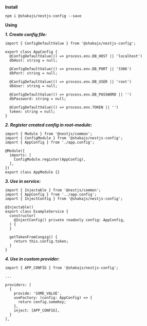 **Install**

```npm i @shakajs/nestjs-config --save```

**Using**

***1. Create config file:***

```
import { ConfigDefaultValue } from '@shakajs/nestjs-config';

export class AppConfig {
  @ConfigDefaultValue(() => process.env.DB_HOST || 'localhost')
  dbHost: string = null;

  @ConfigDefaultValue(() => process.env.DB_PORT || '3306')
  dbPort: string = null;

  @ConfigDefaultValue(() => process.env.DB_USER || 'root')
  dbUser: string = null;
  
  @ConfigDefaultValue(() => process.env.DB_PASSWORD || '')
  dbPassword: string = null;
  
  @ConfigDefaultValue(() => process.env.TOKEN || '')
  token: string = null;
}
```

***2. Register created config in root-module:***

```
import { Module } from '@nestjs/common';
import { ConfigModule } from '@shakajs/nestjs-config';
import { AppConfig } from './app.config';

@Module({
  imports: [
    ConfigModule.register(AppConfig),
  ],
})
export class AppModule {}
```

***3. Use in service:***

```
import { Injectable } from '@nestjs/common';
import { AppConfig } from '../app.config';
import { InjectConfig } from '@shakajs/nestjs-config';

@Injectable()
export class ExampleService {
  constructor(
    @InjectConfig() private readonly config: AppConfig,
  ) {
  }
  
  getTokenFromCongig() {
    return this.config.token;
  }
}
```

***4. Use in custom provider:***

```
import { APP_CONFIG } from '@shakajs/nestjs-config';

...

providers: [  
  {
    provide: 'SOME_VALUE',
    useFactory: (config: AppConfig) => {
      return config.someKey;
    },
    inject: [APP_CONFIG],
  }
],
```
